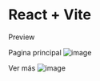 # React + Vite

Preview

Pagina principal
![image](https://github.com/josrojas/ticketmaster-events-API/assets/73319827/65f5fb9c-a7f0-49fc-a576-05eb7d29d609)


Ver más
![image](https://github.com/josrojas/ticketmaster-events-API/assets/73319827/13f26d71-280d-4d48-9f90-b330bd7d59e7)
